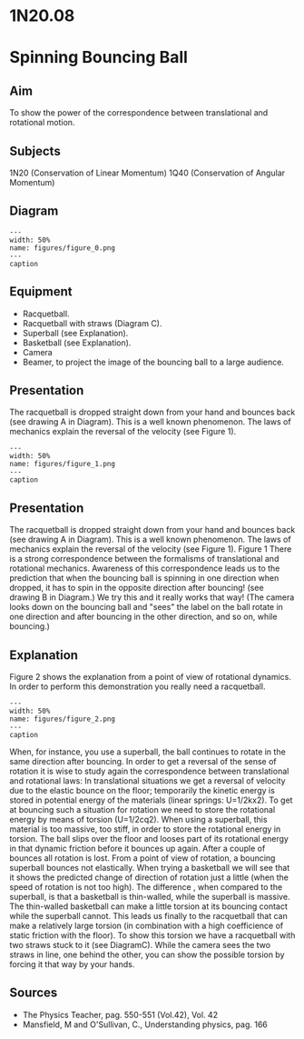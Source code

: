 # 1N20.08 
  # Spinning Bouncing Ball 
    
  
## Aim   
 To show the power of the correspondence between translational and rotational motion.    
  
## Subjects   
 1N20 (Conservation of Linear Momentum) 1Q40 (Conservation of Angular Momentum)   
  
## Diagram   
   
```{figure} figures/figure_0.png  
---  
width: 50%  
name: figures/figure_0.png  
---  
caption  
``` 
      
  
## Equipment   
 
 *  Racquetball. 
 *  Racquetball with straws (Diagram C). 
 *  Superball (see Explanation). 
 *  Basketball (see Explanation). 
 *  Camera 
 *  Beamer, to project the image of the bouncing ball to a large audience.
     
  
## Presentation   
 The racquetball is dropped straight down from your hand and bounces back (see drawing A in Diagram). This is a well known phenomenon. The laws of mechanics explain the reversal of the velocity (see Figure 1).     
```{figure} figures/figure_1.png  
---  
width: 50%  
name: figures/figure_1.png  
---  
caption  
``` 
     
  
## Presentation   
 The racquetball is dropped straight down from your hand and bounces back (see drawing A in Diagram). This is a well known phenomenon. The laws of mechanics explain the reversal of the velocity (see Figure 1).   Figure 1  There is a strong correspondence between the formalisms of translational and rotational mechanics. Awareness of this correspondence leads us to the prediction that when the bouncing ball is spinning in one direction when dropped, it has to spin in the opposite direction after bouncing! (see drawing B in Diagram.) We try this and it really works that way! (The camera looks down on the bouncing ball and "sees" the label on the ball rotate in one direction and after bouncing in the other direction, and so on, while bouncing.)   
  
## Explanation   
 Figure 2 shows the explanation from a point of view of rotational dynamics. In order to perform this demonstration you really need a racquetball.     
```{figure} figures/figure_2.png  
---  
width: 50%  
name: figures/figure_2.png  
---  
caption  
``` 
 When, for instance, you use a superball, the ball continues to rotate in the same direction after bouncing. In order to get a reversal of the sense of rotation it is wise to study again the correspondence between translational and rotational laws:    In translational situations we get a reversal of velocity due to the elastic bounce on the floor; temporarily the kinetic energy is stored in potential energy of the materials (linear springs: U=1/2kx2). To get at bouncing such a situation for rotation we need to store the rotational energy by means of torsion (U=1/2cq2). When using a superball, this material is too massive, too stiff, in order to store the rotational energy in torsion. The ball slips over the floor and looses part of its rotational energy in that dynamic friction before it bounces up again. After a couple of bounces all rotation is lost. From a point of view of rotation, a bouncing superball bounces not elastically. When trying a basketball we will see that it shows the predicted change of direction of rotation just a little (when the speed of rotation is not too high). The difference , when compared to the superball, is that a basketball is thin-walled, while the superball is massive. The thin-walled basketball can make a little torsion at its bouncing contact while the superball cannot. This leads us finally to the racquetball that can make a relatively large torsion (in combination with a high coefficience of static friction with the floor). To show this torsion we have a racquetball with two straws stuck to it (see DiagramC). While the camera sees the two straws in line, one behind the other, you can show the possible torsion by forcing it that way by your hands.    
  
## Sources   
 
 *  The Physics Teacher, pag. 550-551 (Vol.42), Vol. 42 
 *  Mansfield, M and O'Sullivan, C., Understanding physics, pag. 166
  